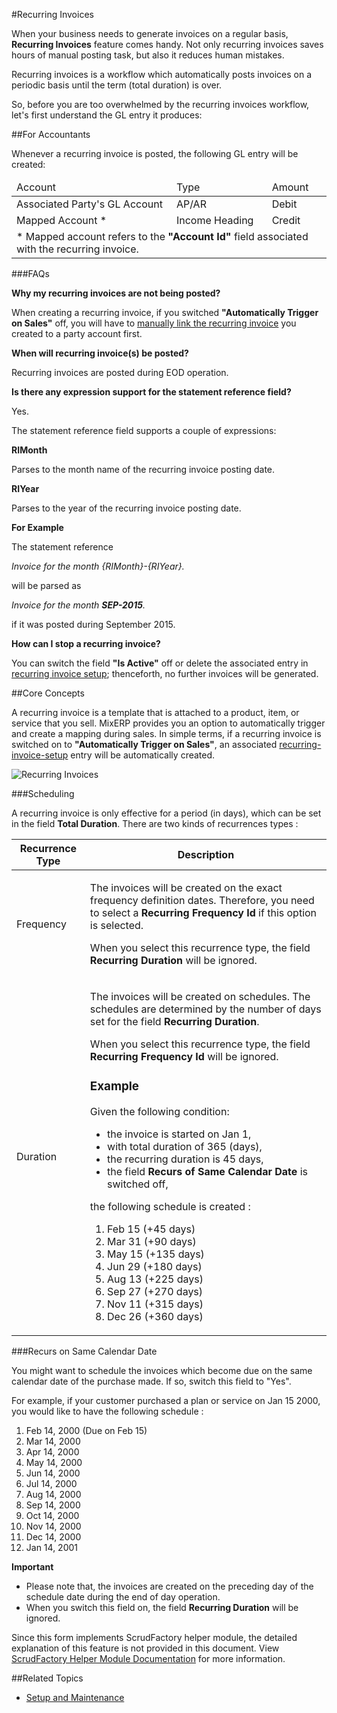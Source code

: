#Recurring Invoices

When your business needs to generate invoices on a regular basis, **Recurring Invoices** feature comes handy.
Not only recurring invoices saves hours of manual posting task, but also it reduces human mistakes.

<div class="ui info message">
        Recurring invoices is a workflow which automatically posts invoices on a periodic basis until the
        term (total duration) is over.
</div>

So, before you are too overwhelmed by the recurring invoices workflow, let's first understand the GL
entry it produces:

##For Accountants

Whenever a recurring invoice is posted, the following GL entry will be created:

<table class="ui compact striped small table">
    <thead>
        <tr>
            <td>
                Account
            </td>
            <td>
                Type
            </td>
            <td>
                Amount
            </td>
        </tr>
    </thead>
    <tbody>
        <tr>
            <td>
                Associated Party's GL Account
            </td>
            <td>
                AP/AR
            </td>
            <td>
                Debit
            </td>
        </tr>
        <tr>
            <td>
                Mapped Account *
            </td>
            <td>
                Income Heading
            </td>
            <td>
                Credit
            </td>
        </tr>
        <tr>
            <td colspan="3">
                * Mapped account refers to the <b>"Account Id"</b> field associated with the recurring invoice.
            </td>
        </tr>
    </tbody>
</table>

###FAQs

**Why my recurring invoices are not being posted?**

When creating a recurring invoice, if you switched **"Automatically Trigger on Sales"** off,
you will have to [manually link the recurring invoice](recurring-invoice-setup.md) you created 
to a party account first. 

**When will recurring invoice(s) be posted?**

Recurring invoices are posted during EOD operation.

**Is there any expression support for the statement reference field?**

Yes.

The statement reference field supports a couple of expressions:

**RIMonth**

Parses to the month name of the recurring invoice posting date.

**RIYear**

Parses to the year of the recurring invoice posting date.

**For Example**

The statement reference

*Invoice for the month {RIMonth}-{RIYear}.*

will be parsed as

*Invoice for the month **SEP-2015**.*

if it was posted during September 2015.

**How can I stop a recurring invoice?**

You can switch the field **"Is Active"** off or delete the associated entry in 
[recurring invoice setup](recurring-invoice-setup.md); thenceforth, no further invoices will be generated.


##Core Concepts

A recurring invoice is a template that is attached to a product, item, or service that you sell.
MixERP provides you an option to automatically trigger and create a mapping during sales. In simple terms,
if a recurring invoice is switched on to **"Automatically Trigger on Sales"**, an associated
[recurring-invoice-setup](recurring-invoice-setup.md) entry will be automatically created.


![Recurring Invoices](images/recurring-invoices.png)



###Scheduling

A recurring invoice is only effective for a period (in days), which can be set in the field **Total Duration**.
There are two kinds of recurrences types :


<table class="ui compact striped small table">
    <thead>
        <tr>
            <th>
                Recurrence Type
            </th>
            <th>
                Description
            </th>
        </tr>
    </thead>
    <tbody>
        <tr>
            <td>
                Frequency
            </td>
            <td>
                <p>
                    The invoices will be created on the exact frequency definition dates.
                    Therefore, you need to select a <b>Recurring Frequency Id</b> if this option is selected.
                </p>
                <p>
                    When you select this recurrence type, the field <b>Recurring Duration</b> will be ignored.
                </p>
            </td>
        </tr>
        <tr>
            <td>
                Duration
            </td>
            <td>
                <p>
                    The invoices will be created on schedules. The schedules are determined by
                    the number of days set for the field <b>Recurring Duration</b>.
                </p>
                <p>
                    When you select this recurrence type, the field <b>Recurring Frequency Id</b> will be ignored.
                </p>
                <h3>Example</h3>
                Given the following condition:
                <ul>
                    <li>
                        the invoice is started on Jan 1,
                    </li>
                    <li>
                        with total duration of 365 (days),
                    </li>
                    <li>
                        the recurring duration is 45 days,
                    </li>
                    <li>
                        the field <b>Recurs of Same Calendar Date</b> is switched off,
                    </li>
                </ul>
                the following schedule is created :
                <ol>
                    <li>
                        Feb 15 (+45 days)
                    </li>
                    <li>
                        Mar 31 (+90 days)
                    </li>
                    <li>
                        May 15 (+135 days)
                    </li>
                    <li>
                        Jun 29 (+180 days)
                    </li>
                    <li>
                        Aug 13 (+225 days)
                    </li>
                    <li>
                        Sep 27 (+270 days)
                    </li>
                    <li>
                        Nov 11 (+315 days)
                    </li>
                    <li>
                        Dec 26 (+360 days)
                    </li>
                </ol>
            </td>
        </tr>
    </tbody>
</table>


###Recurs on Same Calendar Date

You might want to schedule the invoices which become due on the same calendar date of the purchase made. If so,
switch this field to "Yes".

For example, if your customer purchased a plan or service on Jan 15 2000, you would like to have the following schedule :

1. Feb 14, 2000 (Due on Feb 15)
2. Mar 14, 2000
3. Apr 14, 2000
4. May 14, 2000
5. Jun 14, 2000
6. Jul 14, 2000
7. Aug 14, 2000
8. Sep 14, 2000
9. Oct 14, 2000
10. Nov 14, 2000
11. Dec 14, 2000
12. Jan 14, 2001


**Important**

* Please note that, the invoices are created on the preceding day of the schedule date during the end of day
operation.
* When you switch this field on, the field **Recurring Duration** will be ignored.






<div class="ui info message">
    Since this form implements ScrudFactory helper module, the detailed explanation of this feature is not provided
    in this document. View <a href="../../core-concepts/scrud-factory.md">ScrudFactory Helper Module Documentation</a>
    for more information.
</div>

##Related Topics
* [Setup and Maintenance](../setup-and-maintenance.md)
